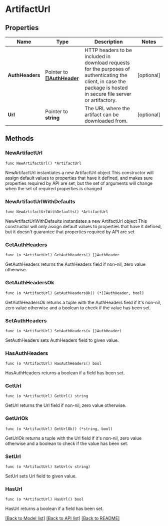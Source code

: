 # ArtifactUrl

## Properties

Name | Type | Description | Notes
------------ | ------------- | ------------- | -------------
**AuthHeaders** | Pointer to [**[]AuthHeader**](AuthHeader.md) | HTTP headers to be included in download requests for the purposes of authenticating the client, in case the package is hosted in secure file server or artifactory.  | [optional] 
**Url** | Pointer to **string** | The URL where the artifact can be downloaded from.  | [optional] 

## Methods

### NewArtifactUrl

`func NewArtifactUrl() *ArtifactUrl`

NewArtifactUrl instantiates a new ArtifactUrl object
This constructor will assign default values to properties that have it defined,
and makes sure properties required by API are set, but the set of arguments
will change when the set of required properties is changed

### NewArtifactUrlWithDefaults

`func NewArtifactUrlWithDefaults() *ArtifactUrl`

NewArtifactUrlWithDefaults instantiates a new ArtifactUrl object
This constructor will only assign default values to properties that have it defined,
but it doesn't guarantee that properties required by API are set

### GetAuthHeaders

`func (o *ArtifactUrl) GetAuthHeaders() []AuthHeader`

GetAuthHeaders returns the AuthHeaders field if non-nil, zero value otherwise.

### GetAuthHeadersOk

`func (o *ArtifactUrl) GetAuthHeadersOk() (*[]AuthHeader, bool)`

GetAuthHeadersOk returns a tuple with the AuthHeaders field if it's non-nil, zero value otherwise
and a boolean to check if the value has been set.

### SetAuthHeaders

`func (o *ArtifactUrl) SetAuthHeaders(v []AuthHeader)`

SetAuthHeaders sets AuthHeaders field to given value.

### HasAuthHeaders

`func (o *ArtifactUrl) HasAuthHeaders() bool`

HasAuthHeaders returns a boolean if a field has been set.

### GetUrl

`func (o *ArtifactUrl) GetUrl() string`

GetUrl returns the Url field if non-nil, zero value otherwise.

### GetUrlOk

`func (o *ArtifactUrl) GetUrlOk() (*string, bool)`

GetUrlOk returns a tuple with the Url field if it's non-nil, zero value otherwise
and a boolean to check if the value has been set.

### SetUrl

`func (o *ArtifactUrl) SetUrl(v string)`

SetUrl sets Url field to given value.

### HasUrl

`func (o *ArtifactUrl) HasUrl() bool`

HasUrl returns a boolean if a field has been set.


[[Back to Model list]](../README.md#documentation-for-models) [[Back to API list]](../README.md#documentation-for-api-endpoints) [[Back to README]](../README.md)


